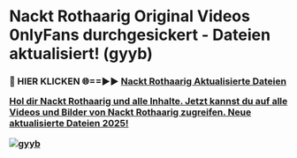 # Nackt Rothaarig Original Videos 0nlyFans durchgesickert - Dateien aktualisiert! (gyyb)

<h3>🔴 HIER KLICKEN 🌐==►► <a href="https://tinyurl.com/h6vf6nb8" rel="nofollow">Nackt Rothaarig Aktualisierte Dateien

Hol dir Nackt Rothaarig und alle Inhalte. Jetzt kannst du auf alle Videos und Bilder von Nackt Rothaarig zugreifen. Neue aktualisierte Dateien 2025!

[![gyyb](https://i.imgur.com/sD4kR3V.gif)](https://tinyurl.com/h6vf6nb8)
